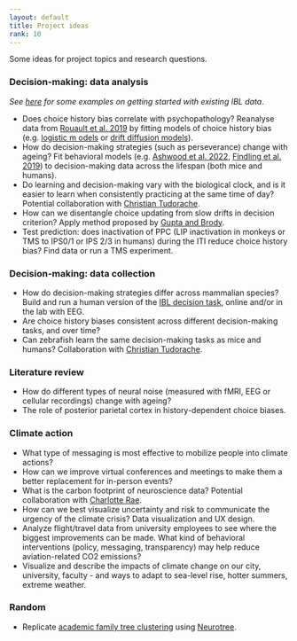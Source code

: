 ```yaml
---
layout: default
title: Project ideas
rank: 10
---
```


Some ideas for project topics and research questions.

### Decision-making: data analysis
_See [here](https://anne-urai.github.io/lab_wiki/IBLdata.html) for some examples on getting started with existing IBL data_.
- Does choice history bias correlate with psychopathology? Reanalyse data from [Rouault et al. 2019](https://doi.org/10.1016/j.biopsych.2017.12.017) by fitting models of choice history bias (e.g. [logistic m odels](https://www.nature.com/articles/ncomms14637) or [drift diffusion models](http://dx.doi.org/10.7554/eLife.46331)).
- How do decision-making strategies (such as perseverance) change with ageing? Fit behavioral models (e.g. [Ashwood et al. 2022](https://www.nature.com/articles/s41593-021-01007-z), [Findling et al. 2019](https://doi.org/10.1038/s41593-019-0518-9)) to decision-making data across the lifespan (both mice and humans).
- Do learning and decision-making vary with the biological clock, and is it easier to learn when consistently practicing at the same time of day? Potential collaboration with [Christian Tudorache](https://www.universiteitleiden.nl/en/staffmembers/christian-tudorache#tab-1).
- How can we disentangle choice updating from slow drifts in decision criterion? Apply method proposed by [Gupta and Brody](https://www.biorxiv.org/content/10.1101/2021.09.17.460767v1).
- Test prediction: does inactivation of PPC (LIP inactivation in monkeys or TMS to IPS0/1 or IPS 2/3 in humans) during the ITI reduce choice history bias? Find data or run a TMS experiment.

### Decision-making: data collection
- How do decision-making strategies differ across mammalian species? Build and run a human version of the [IBL decision task](https://elifesciences.org/articles/63711), online and/or in the lab with EEG. 
- Are choice history biases consistent across different decision-making tasks, and over time?
- Can zebrafish learn the same decision-making tasks as mice and humans? Collaboration with [Christian Tudorache](https://www.universiteitleiden.nl/en/staffmembers/christian-tudorache#tab-1).

### Literature review
- How do different types of neural noise (measured with fMRI, EEG or cellular recordings) change with ageing?
- The role of posterior parietal cortex in history-dependent choice biases.

### Climate action
- What type of messaging is most effective to mobilize people into climate actions? 
- How can we improve virtual conferences and meetings to make them a better replacement for in-person events?
- What is the carbon footprint of neuroscience data? Potential collaboration with [Charlotte Rae](https://profiles.sussex.ac.uk/p220408-charlotte-rae).
- How can we best visualize uncertainty and risk to communicate the urgency of the climate crisis? Data visualization and UX design.
- Analyze flight/travel data from university employees to see where the biggest improvements can be made. What kind of behavioral interventions  (policy, messaging, transparency) may help reduce aviation-related CO2 emissions?
- Visualize and describe the impacts of climate change on our city, university, faculty - and ways to adapt to sea-level rise, hotter summers, extreme weather.

### Random
- Replicate [academic family tree clustering](http://www.nature.com/news/majority-of-mathematicians-hail-from-just-24-scientific-families-1.20491) using [Neurotree](https://twitter.com/AnneEUrai/status/769270998965321728).
